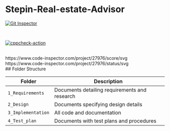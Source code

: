 # Stepin-Real-estate-Advisor
[![Git Inspector](https://github.com/pavansai007/Stepin-Real-estate-Advisor/actions/workflows/git_inspector.yml/badge.svg)](https://github.com/pavansai007/Stepin-Real-estate-Advisor/actions/workflows/git_inspector.yml)

<br>

[![cppcheck-action](https://github.com/pavansai007/Stepin-Real-estate-Advisor/actions/workflows/cppcheck.yml/badge.svg)](https://github.com/pavansai007/Stepin-Real-estate-Advisor/actions/workflows/cppcheck.yml)

<br>
https://www.code-inspector.com/project/27976/score/svg

<br>
https://www.code-inspector.com/project/27976/status/svg



<br>
## Folder Structure

| Folder             | Description                                   |
| ------------------ | --------------------------------------------- |
| `1_Requirements`   | Documents detailing requirements and research |
| `2_Design`         | Documents specifying design details           |
| `3_Implementation` | All code and documentation                    |
| `4_Test_plan`      | Documents with test plans and procedures      |
